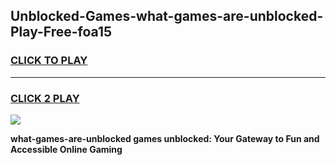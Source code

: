 
## Unblocked-Games-what-games-are-unblocked-Play-Free-foa15
<h3>
<a href="https://premium76.site?title=what-games-are-unblocked&ref=20A">CLICK TO PLAY</a></h3>
<hr>

<h3>
<a href="https://premium76.site?title=what-games-are-unblocked&ref=20A">CLICK 2 PLAY</a>
  
</h3>

<a href="https://premium76.site?title=what-games-are-unblocked&ref=20A"><img src="https://clearcache.store/games.png"></a>


**what-games-are-unblocked games unblocked: Your Gateway to Fun and Accessible Online Gaming**
